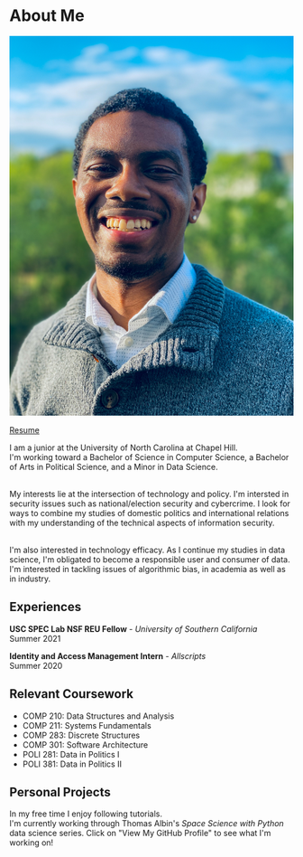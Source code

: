 # About Me
![image](images/headshot.JPEG)

<a href="https://wdtaylor30.github.io/resume/Taylor_resume.pdf">Resume</a>

I am a junior at the University of North Carolina at Chapel Hill. <br>
I'm working toward a Bachelor of Science in Computer Science, a Bachelor
of Arts in Political Science, and a Minor in Data Science. <br> <br>

My interests lie at the intersection of technology and policy.
I'm intersted in security issues such as national/election security and
cybercrime. I look for ways to combine my studies of domestic politics
and international relations with my understanding of the technical
aspects of information security. <br> <br>

I'm also interested in technology efficacy.
As I continue my studies in data science, I'm obligated to become a
responsible user and consumer of data. I'm interested in tackling
issues of algorithmic bias, in academia as well as in industry.

## Experiences
**USC SPEC Lab NSF REU Fellow** - _University of Southern California_ <br>
Summer 2021

**Identity and Access Management Intern** - _Allscripts_ <br>
Summer 2020 <br>

## Relevant Coursework
- COMP 210: Data Structures and Analysis
- COMP 211: Systems Fundamentals
- COMP 283: Discrete Structures
- COMP 301: Software Architecture
- POLI 281: Data in Politics I
- POLI 381: Data in Politics II

## Personal Projects
In my free time I enjoy following tutorials. <br>
I'm currently working through Thomas Albin's _Space Science with Python_ data science series. Click on "View My GitHub Profile" to see what I'm
 working on!
